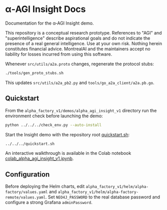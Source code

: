 # α‑AGI Insight Docs

Documentation for the α‑AGI Insight demo.

This repository is a conceptual research prototype. References to "AGI" and "superintelligence" describe aspirational goals and do not indicate the presence of a real general intelligence. Use at your own risk. Nothing herein constitutes financial advice. MontrealAI and the maintainers accept no liability for losses incurred from using this software.

Whenever `src/utils/a2a.proto` changes, regenerate the protocol stubs:

```bash
./tools/gen_proto_stubs.sh
```

This updates `src/utils/a2a_pb2.py` and `tools/go_a2a_client/a2a.pb.go`.

## Quickstart

From the `alpha_factory_v1/demos/alpha_agi_insight_v1` directory run the
environment check before launching the demo:

```bash
python ../../../check_env.py --auto-install
```

Start the Insight demo with the repository root
[quickstart.sh](../../../quickstart.sh):

```bash
../../../quickstart.sh
```

An interactive walkthrough is available in the Colab notebook
[colab_alpha_agi_insight_v1.ipynb](../colab_alpha_agi_insight_v1.ipynb).


## Configuration

Before deploying the Helm charts, edit `alpha_factory_v1/helm/alpha-factory/values.yaml` and `alpha_factory_v1/helm/alpha-factory-remote/values.yaml`.
Set `NEO4J_PASSWORD` to the real database password and configure a strong Grafana `adminPassword`.
